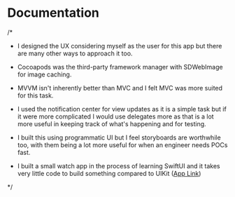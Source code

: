 #  Documentation

/*

- I designed the UX considering myself as the user for this app but there are many other ways to approach it too.

- Cocoapods was the third-party framework manager with SDWebImage for image caching.

- MVVM isn't inherently better than MVC and I felt MVC was more suited for this task.

- I used the notification center for view updates as it is a simple task but if it were more complicated I would use delegates more as that is a lot more useful in keeping track of what's happening and for testing.

- I built this using programmatic UI but I feel storyboards are worthwhile too, with them being a lot more useful for when an engineer needs POCs fast.

- I built a small watch app in the process of learning SwiftUI and it takes very little code to build something compared to UIKit ([App Link](https://github.com/UlyssesKira/FunFactsWatchApp-SwiftUI/tree/main))

*/

   

